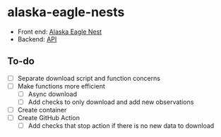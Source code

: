 # alaska-eagle-nests

- Front end: [Alaska Eagle Nest](https://eagle.abrinc.com/)
- Backend: [API](https://eagle.abrinc.com/wildlife_eagle_nest_usfws/v1/)


## To-do

- [ ] Separate download script and function concerns
- [ ] Make functions more efficient
    - [ ] Async download
    - [ ] Add checks to only download and add new observations
- [ ] Create container
- [ ] Create GitHub Action
    - [ ] Add checks that stop action if there is no new data to download
